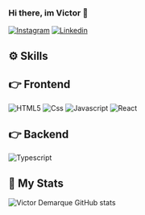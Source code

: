 ### Hi there, im Victor 👋

[![Instagram](https://img.shields.io/badge/Instagram-E4405F?style=for-the-badge&logo=instagram&logoColor=white)](https://www.instagram.com/vitin_demarq/)
[![Linkedin](https://img.shields.io/badge/LinkedIn-0077B5?style=for-the-badge&logo=linkedin&logoColor=white)](https://www.linkedin.com/in/victor-vieira-demarque-44aa7224b/)


## ⚙️ Skills

## 👉 Frontend
<div style="display: inline_block">
<img alt="HTML5" src="https://img.shields.io/badge/HTML5-E34F26?style=for-the-badge&logo=html5&logoColor=white"/>
<img alt="Css" src="https://img.shields.io/badge/CSS-239120?&style=for-the-badge&logo=css3&logoColor=white"/>
<img alt="Javascript" src="https://img.shields.io/badge/JavaScript-323330?style=for-the-badge&logo=javascript&logoColor=F7DF1E"/>
<img alt="React" src="https://img.shields.io/badge/React-20232A?style=for-the-badge&logo=react&logoColor=61DAFB"/>
</div>

## 👉 Backend
<div style="display: inline_block">
<img alt="Typescript" src="https://img.shields.io/badge/TypeScript-007ACC?style=for-the-badge&logo=typescript&logoColor=white"/>
</div>


## 📃 My Stats
![Victor Demarque GitHub stats](https://github-readme-stats.vercel.app/api?username=LucasPicancoo&show_icons=true&theme=tokyonight)
